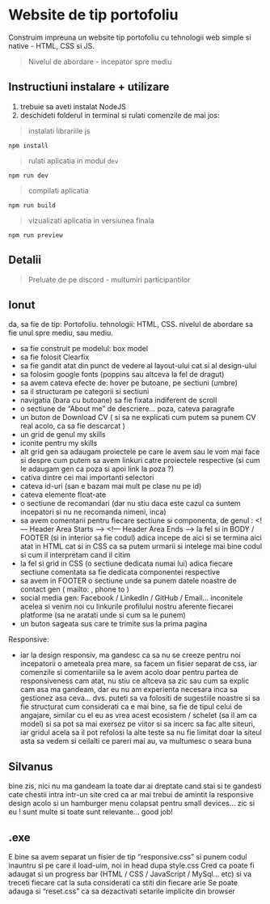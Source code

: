 # Website de tip portofoliu 
Construim impreuna un website tip portofoliu cu tehnologii web simple si native - HTML, CSS si JS. 

>  Nivelul de abordare - incepator spre mediu

## Instructiuni instalare + utilizare
1. trebuie sa aveti instalat NodeJS  
2. deschideti folderul in terminal si rulati comenzile de mai jos:

> instalati librariile js
```
npm install
```

> rulati aplicatia in modul `dev`
```
npm run dev
```

> compilati aplicatia
```
npm run build
```

> vizualizati aplicatia in versiunea finala
```
npm run preview
```

## Detalii 
> Preluate de pe discord - multumiri participantilor

## Ionut
da, sa fie de tip: Portofoliu.
tehnologii: HTML, CSS.
nivelul de abordare sa fie unul spre mediu, sau mediu.
-    sa fie construit pe modelul: box model
-    sa fie folosit Clearfix
-    sa fie gandit atat din punct de vedere al layout-ului cat si al design-ului
-    sa folosim google fonts (poppins sau altceva la fel de dragut)
-    sa avem cateva efecte de: hover pe butoane, pe sectiuni (umbre)
-    sa il structuram pe categorii si sectiuni
-    navigatia (bara cu butoane) sa fie fixata indiferent de scroll
-    o sectiune de “About me” de descriere… poza, cateva paragrafe
-    un buton de Download CV ( si sa ne explicati cum putem sa punem CV real acolo, ca sa fie descarcat  )
-    un grid de genul my skills
-    iconite pentru my skills
-    alt grid gen sa adaugam proiectele pe care le avem sau le vom mai face si despre cum putem sa avem linkuri catre proiectele respective (si cum le adaugam gen ca poza si apoi link la poza ?)
-    cativa dintre cei mai importanti selectori
-    cateva id-uri (san e bazam mai mult pe clase nu pe id)
-    cateva elemente float-ate
-    o sectiune de recomandari (dar nu stiu daca este cazul ca suntem incepatori si nu ne recomanda nimeni, inca)
-    sa avem comentarii pentru fiecare sectiune si componenta, de genul : <!— Header Area Starts —> <!— Header Area Ends —> la fel si in  BODY / FOOTER (si in interior sa fie codul)  adica incepe de aici si se termina aici atat in HTML cat si in CSS ca sa putem urmarii si intelege mai bine codul si cum il interpretam cand il citim
-    la fel si grid in CSS (o sectiune dedicata numai lui) adica fiecare sectiune comentata sa fie dedicata componentei respective
-    sa avem in FOOTER o sectiune unde sa punem datele noastre de contact gen ( mailto: , phone to )
-    social media gen: Facebook / LinkedIn / GitHub / Email… inconitele acelea si venim noi cu linkurile profilului nostru aferente fiecarei platforme (sa ne aratati unde si cum sa le punem)
-    un buton sageata sus care te trimite sus la prima pagina

Responsive:

-    iar la design responsiv, ma gandesc ca sa nu se creeze pentru noi incepatorii o ameteala prea mare, sa facem un fisier separat de css, iar comenzile si comentariile sa le avem acolo doar pentru partea de responsiveness
cam atat, nu stiu ce altceva sa zic sau cum sa explic
cam asa ma gandeam, dar eu nu am experienta necesara inca sa gestionez asa ceva…
dvs. puteti sa va folositi de sugestiile noastre si sa fie structurat cum considerati ca e mai bine, sa fie de tipul celui de angajare, similar cu el
eu as vrea acest ecosistem / schelet (sa il am ca model) si sa pot sa mai exersez pe viitor si sa incerc sa fac alte siteuri, iar gridul acela sa il pot refolosi la alte teste sa nu fie limitat doar la siteul asta
sa vedem si ceilalti ce pareri mai au, va multumesc o seara buna 

## Silvanus

bine zis, nici nu ma gandeam la toate dar ai dreptate
cand stai si te gandesti cate chestii intra intr-un site
cred ca ar mai trebui de amintit la responsive design acolo si un hamburger menu colapsat pentru small devices… zic si eu !
sunt multe si toate sunt relevante… good job!

## .exe

E bine sa avem separat un fisier de tip “responsive.css” si punem codul inauntru si pe care il load-uim, noi in head dupa style.css
Cred ca poate fi adaugat si un progress bar (HTML / CSS / JavaScript / MySql... etc) si va treceti fiecare cat la suta considerati ca stiti din fiecare arie
Se poate adauga si “reset.css” ca sa dezactivati setarile implicite din browser 
